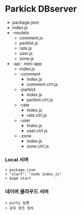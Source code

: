 Parkick DBserver
==================

* package.json
* index.js
* -models
  * comment.js
  * parklot.js
  * rate.js
  * user.js
  * zone.js
* -api  : mini-app
  * index.js
  * -comment
    * index.js
    * comment.ctrl.js
  * -parklot
    * index.js
    * parklot.ctrl.js  
  * -rate
    * index.js
    * rate.ctrl.js 
  * -user
    * index.js
    * user.ctrl.js 
  * -zone
    * index.js
    * zone.ctrl.js
  
### Local 서버  
    > package.json   
    > "start": "node index.js"   
    > $npm start   

### 네이버 클라우드 서버 
    > putty 실행     
    > 공유 포트 접속    
